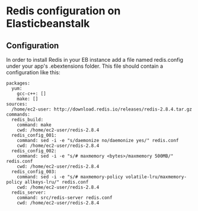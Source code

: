 # Redis configuration on Elasticbeanstalk

## Configuration

In order to install Redis in your EB instance add a file named redis.config under your app's .ebextensions folder. This file should contain a configuration like this:

```
packages:
  yum:
    gcc-c++: []
    make: []
sources:
  /home/ec2-user: http://download.redis.io/releases/redis-2.8.4.tar.gz
commands:
  redis_build:
    command: make
    cwd: /home/ec2-user/redis-2.8.4
  redis_config_001:
    command: sed -i -e "s/daemonize no/daemonize yes/" redis.conf
    cwd: /home/ec2-user/redis-2.8.4
  redis_config_002:
    command: sed -i -e "s/# maxmemory <bytes>/maxmemory 500MB/" redis.conf
    cwd: /home/ec2-user/redis-2.8.4
  redis_config_003:
    command: sed -i -e "s/# maxmemory-policy volatile-lru/maxmemory-policy allkeys-lru/" redis.conf
    cwd: /home/ec2-user/redis-2.8.4
  redis_server:
    command: src/redis-server redis.conf
    cwd: /home/ec2-user/redis-2.8.4
```
